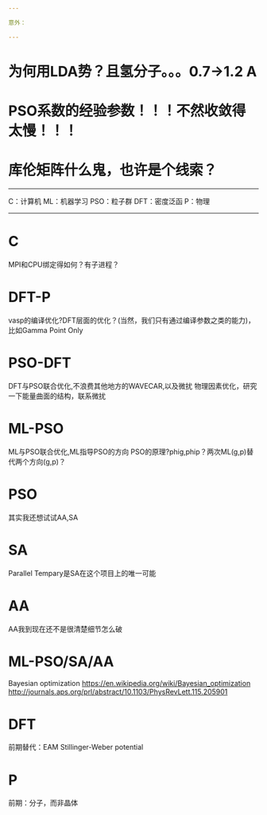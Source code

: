 ```yaml
---

意外：

---
```


# 为何用LDA势？且氢分子。。。0.7->1.2 A
# PSO系数的经验参数！！！不然收敛得太慢！！！
# 库伦矩阵什么鬼，也许是个线索？

---

C：计算机
ML：机器学习
PSO：粒子群
DFT：密度泛函
P：物理

---

# C
MPI和CPU绑定得如何？有子进程？

# DFT-P
vasp的编译优化?DFT层面的优化？(当然，我们只有通过编译参数之类的能力)，比如Gamma Point Only

# PSO-DFT
DFT与PSO联合优化,不浪费其他地方的WAVECAR,以及微扰
物理因素优化，研究一下能量曲面的结构，联系微扰

# ML-PSO
ML与PSO联合优化,ML指导PSO的方向
PSO的原理?phig,phip？两次ML(g,p)替代两个方向(g,p)？

# PSO
其实我还想试试AA,SA

# SA
Parallel Tempary是SA在这个项目上的唯一可能

# AA
AA我到现在还不是很清楚细节怎么破

# ML-PSO/SA/AA
Bayesian optimization
https://en.wikipedia.org/wiki/Bayesian_optimization
http://journals.aps.org/prl/abstract/10.1103/PhysRevLett.115.205901

# DFT
前期替代：EAM Stillinger-Weber potential

# P
前期：分子，而非晶体
